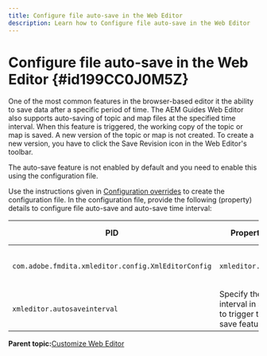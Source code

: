 ```yaml
---
title: Configure file auto-save in the Web Editor
description: Learn how to Configure file auto-save in the Web Editor
---
```


# Configure file auto-save in the Web Editor {#id199CC0J0M5Z}

One of the most common features in the browser-based editor it the ability to save data after a specific period of time. The AEM Guides Web Editor also supports auto-saving of topic and map files at the specified time interval. When this feature is triggered, the working copy of the topic or map is saved. A new version of the topic or map is not created. To create a new version, you have to click the Save Revision icon in the Web Editor's toolbar.

The auto-save feature is not enabled by default and you need to enable this using the configuration file.

Use the instructions given in [Configuration overrides](download-install-additional-config-override.md#) to create the configuration file. In the configuration file, provide the following \(property\) details to configure file auto-save and auto-save time interval:

|PID|Property Key|Property Value|
|---|------------|--------------|
|`com.adobe.fmdita.xmleditor.config.XmlEditorConfig`|`xmleditor.autosave`|Boolean \(true/false\).\n **Default value**: false |
|`xmleditor.autosaveinterval`|Specify the time interval in seconds to trigger the auto-save feature.|

**Parent topic:**[Customize Web Editor](conf-web-editor.md)

